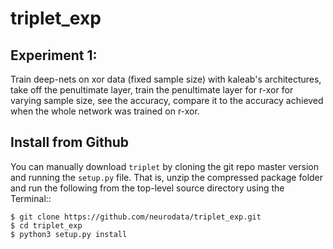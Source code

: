 # triplet_exp
## Experiment 1:
Train deep-nets on xor data (fixed sample size) with kaleab's architectures, take off the penultimate layer, train the penultimate layer for r-xor for varying sample size, see the accuracy, compare it to the accuracy achieved when the whole network was trained on r-xor.

Install from Github
-------------------
You can manually download ``triplet`` by cloning the git repo master version and
running the ``setup.py`` file. That is, unzip the compressed package folder
and run the following from the top-level source directory using the Terminal::

    $ git clone https://github.com/neurodata/triplet_exp.git
    $ cd triplet_exp
    $ python3 setup.py install

